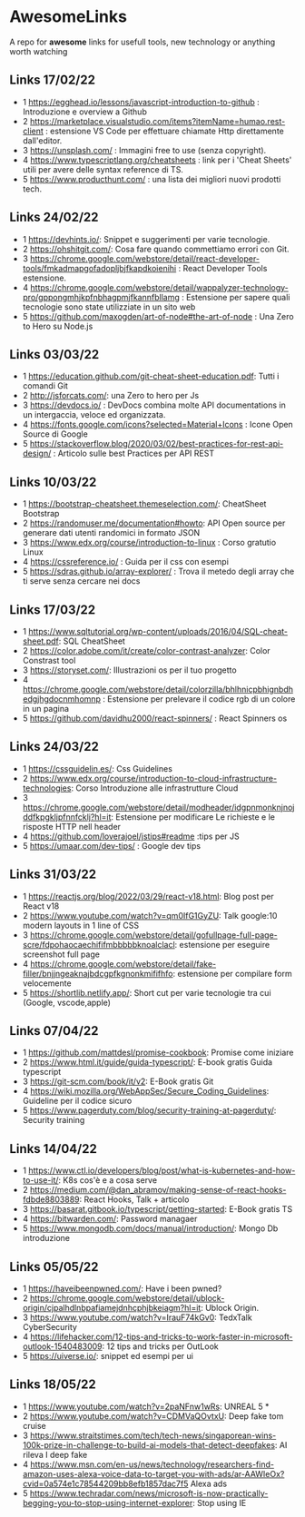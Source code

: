 # AwesomeLinks
A repo for **awesome** links for usefull tools, new technology or anything worth watching 

## Links 17/02/22

* 1 https://egghead.io/lessons/javascript-introduction-to-github : Introduzione e overview a Github
* 2 https://marketplace.visualstudio.com/items?itemName=humao.rest-client : estensione VS Code per effettuare chiamate Http direttamente dall'editor.
* 3 https://unsplash.com/ : Immagini free to use  (senza copyright).
* 4 https://www.typescriptlang.org/cheatsheets : link per i 'Cheat Sheets' utili per avere delle syntax reference di TS. 
* 5 https://www.producthunt.com/ : una lista dei migliori nuovi prodotti tech. 


## Links 24/02/22

* 1 https://devhints.io/: Snippet e suggerimenti per varie tecnologie.
* 2 https://ohshitgit.com/: Cosa fare quando commettiamo errori con Git.
* 3 https://chrome.google.com/webstore/detail/react-developer-tools/fmkadmapgofadopljbjfkapdkoienihi : React Developer Tools estensione.
* 4 https://chrome.google.com/webstore/detail/wappalyzer-technology-pro/gppongmhjkpfnbhagpmjfkannfbllamg :  Estensione per sapere quali tecnologie sono state utilizziate in un         sito web
* 5 https://github.com/maxogden/art-of-node#the-art-of-node : Una Zero to Hero su Node.js

## Links 03/03/22

* 1 https://education.github.com/git-cheat-sheet-education.pdf: Tutti i comandi Git
* 2 http://jsforcats.com/: una Zero to hero per Js 
* 3 https://devdocs.io/ : DevDocs combina molte API documentations in un intergaccia, veloce ed organizzata.
* 4 https://fonts.google.com/icons?selected=Material+Icons :  Icone Open Source di Google 
* 5 https://stackoverflow.blog/2020/03/02/best-practices-for-rest-api-design/ : Articolo sulle best Practices per API REST

## Links 10/03/22

* 1 https://bootstrap-cheatsheet.themeselection.com/: CheatSheet Bootstrap
* 2 https://randomuser.me/documentation#howto: API Open source per generare dati utenti randomici in formato JSON
* 3 https://www.edx.org/course/introduction-to-linux : Corso gratutio Linux
* 4 https://cssreference.io/ : Guida per il css con esempi 
* 5 https://sdras.github.io/array-explorer/ : Trova il metedo degli array che ti serve senza  cercare nei docs 

## Links 17/03/22

* 1 https://www.sqltutorial.org/wp-content/uploads/2016/04/SQL-cheat-sheet.pdf: SQL CheatSheet
* 2 https://color.adobe.com/it/create/color-contrast-analyzer: Color Constrast tool
* 3 https://storyset.com/: Illustrazioni os per il tuo progetto
* 4 https://chrome.google.com/webstore/detail/colorzilla/bhlhnicpbhignbdhedgjhgdocnmhomnp : Estensione per prelevare il codice rgb di un colore in un pagina
* 5 https://github.com/davidhu2000/react-spinners/ : React Spinners os


## Links 24/03/22

* 1 https://cssguidelin.es/: Css Guidelines 
* 2 https://www.edx.org/course/introduction-to-cloud-infrastructure-technologies:  Corso Introduzione alle infrastrutture Cloud 
* 3 https://chrome.google.com/webstore/detail/modheader/idgpnmonknjnojddfkpgkljpfnnfcklj?hl=it: Estensione per modificare Le richieste e le risposte HTTP nell header
* 4 https://github.com/loverajoel/jstips#readme :tips per JS
* 5 https://umaar.com/dev-tips/ : Google dev tips

## Links 31/03/22

*  1 https://reactjs.org/blog/2022/03/29/react-v18.html: Blog post per React  v18
*  2 https://www.youtube.com/watch?v=qm0IfG1GyZU:  Talk google:10 modern layouts in 1 line of CSS 
*  3  https://chrome.google.com/webstore/detail/gofullpage-full-page-scre/fdpohaocaechififmbbbbbknoalclacl: estensione per eseguire screenshot full page
*  4 https://chrome.google.com/webstore/detail/fake-filler/bnjjngeaknajbdcgpfkgnonkmififhfo: estensione per compilare form velocemente
*  5 https://shortlib.netlify.app/: Short cut per varie tecnologie tra cui (Google, vscode,apple)


## Links 07/04/22

*  1 https://github.com/mattdesl/promise-cookbook: Promise come iniziare 
*  2 https://www.html.it/guide/guida-typescript/: E-book gratis Guida typescript
*  3 https://git-scm.com/book/it/v2: E-Book gratis Git
*  4 https://wiki.mozilla.org/WebAppSec/Secure_Coding_Guidelines: Guideline per il codice sicuro
*  5 https://www.pagerduty.com/blog/security-training-at-pagerduty/: Security training 

## Links 14/04/22

*  1 https://www.ctl.io/developers/blog/post/what-is-kubernetes-and-how-to-use-it/: K8s cos'è e a cosa serve
*  2 https://medium.com/@dan_abramov/making-sense-of-react-hooks-fdbde8803889: React Hooks, Talk + articolo
*  3 https://basarat.gitbook.io/typescript/getting-started: E-Book gratis TS
*  4 https://bitwarden.com/: Password managaer 
*  5 https://www.mongodb.com/docs/manual/introduction/: Mongo Db introduzione


## Links 05/05/22

*  1 https://haveibeenpwned.com/: Have i been pwned? 
*  2 https://chrome.google.com/webstore/detail/ublock-origin/cjpalhdlnbpafiamejdnhcphjbkeiagm?hl=it: Ublock Origin.
*  3 https://www.youtube.com/watch?v=IrauF74kGv0: TedxTalk CyberSecurity 
*  4 https://lifehacker.com/12-tips-and-tricks-to-work-faster-in-microsoft-outlook-1540483009: 12 tips and tricks per OutLook
*  5 https://uiverse.io/: snippet ed esempi per ui

## Links 18/05/22

*  1 https://www.youtube.com/watch?v=2paNFnw1wRs: UNREAL 5 * 
*  2 https://www.youtube.com/watch?v=CDMVaQOvtxU: Deep fake tom cruise
*  3 https://www.straitstimes.com/tech/tech-news/singaporean-wins-100k-prize-in-challenge-to-build-ai-models-that-detect-deepfakes: AI rileva I deep fake
*  4 https://www.msn.com/en-us/news/technology/researchers-find-amazon-uses-alexa-voice-data-to-target-you-with-ads/ar-AAWIeOx?cvid=0a574e1c78544209bb8efb1857dac7f5    Alexa ads
*  5 https://www.techradar.com/news/microsoft-is-now-practically-begging-you-to-stop-using-internet-explorer: Stop using IE
